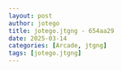 ```yaml
---
layout: post
author: jotego
title: jotego.jtgng - 654aa29
date: 2025-03-14
categories: [Arcade, jtgng]
tags: [jotego.jtgng]
---
```


